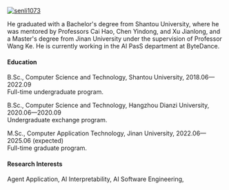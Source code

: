 

[![senli1073](https://img.shields.io/badge/senli1073-github-blue?logo=github)](https://github.com/senli1073)

He graduated with a Bachelor's degree from Shantou University, where he was mentored by Professors Cai Hao, Chen Yindong, and Xu Jianlong, and a Master's degree from Jinan University under the supervision of Professor Wang Ke. He is currently working in the AI PasS department at ByteDance.

#### Education
B.Sc., Computer Science and Technology, Shantou University, 2018.06—2022.09  
Full-time undergraduate program.

B.Sc., Computer Science and Technology, Hangzhou Dianzi University, 2020.06—2020.09  
Undergraduate exchange program.

M.Sc., Computer Application Technology, Jinan University, 2022.06—2025.06 (expected)  
Full-time graduate program.


#### Research Interests
Agent Application,  AI Interpretability, AI Software Engineering,

